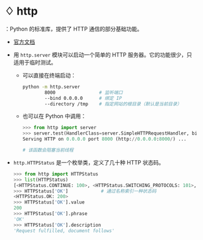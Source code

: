 # ♢ http

：Python 的标准库，提供了 HTTP 通信的部分基础功能。
- [官方文档](https://docs.python.org/3/library/http.html)
- 用 `http.server` 模块可以启动一个简单的 HTTP 服务器。它的功能很少，只适用于临时测试。
  - 可以直接在终端启动：
    ```sh
    python -m http.server
            8000                # 监听端口
            --bind 0.0.0.0      # 绑定 IP
            --directory /tmp    # 指定网站的根目录（默认是当前目录）
    ```
  - 也可以在 Python 中调用：
    ```py
    >>> from http import server
    >>> server.test(HandlerClass=server.SimpleHTTPRequestHandler, bind='0.0.0.0', port='8000')
    Serving HTTP on 0.0.0.0 port 8000 (http://0.0.0.0:8000/) ...
    
    # 该函数会阻塞当前线程
    ```

- `http.HTTPStatus` 是一个枚举类，定义了几十种 HTTP 状态码。
  ```py
  >>> from http import HTTPStatus
  >>> list(HTTPStatus)
  [<HTTPStatus.CONTINUE: 100>, <HTTPStatus.SWITCHING_PROTOCOLS: 101>, <HTTPStatus.PROCESSING: 102>, ...]
  >>> HTTPStatus['OK']            # 通过名称索引一种状态码
  <HTTPStatus.OK: 200>
  >>> HTTPStatus['OK'].value
  200
  >>> HTTPStatus['OK'].phrase
  'OK'
  >>> HTTPStatus['OK'].description
  'Request fulfilled, document follows'
  ```
